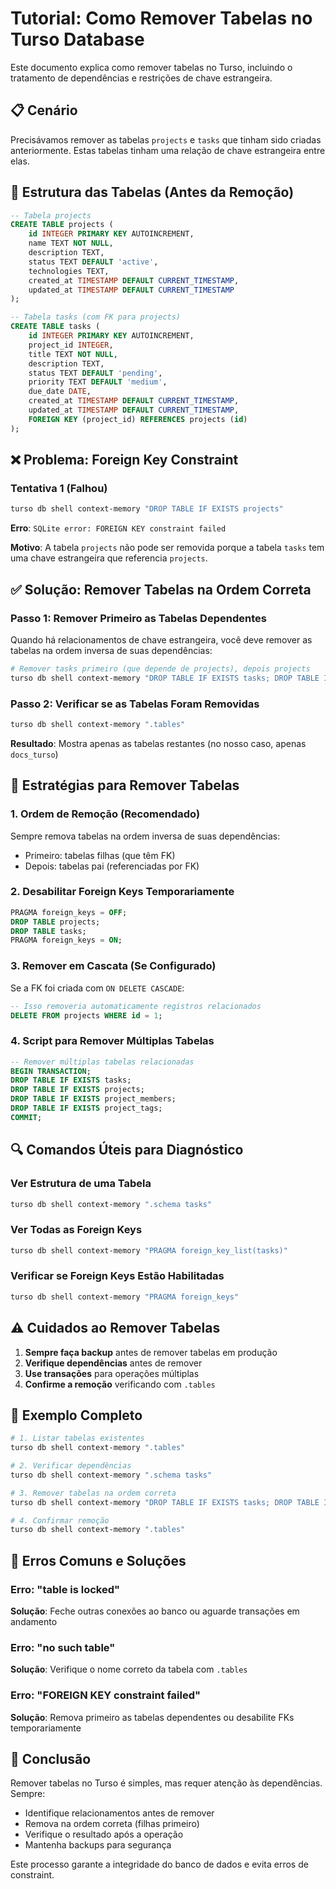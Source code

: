 # Tutorial: Como Remover Tabelas no Turso Database

Este documento explica como remover tabelas no Turso, incluindo o tratamento de dependências e restrições de chave estrangeira.

## 📋 Cenário

Precisávamos remover as tabelas `projects` e `tasks` que tinham sido criadas anteriormente. Estas tabelas tinham uma relação de chave estrangeira entre elas.

## 🔗 Estrutura das Tabelas (Antes da Remoção)

```sql
-- Tabela projects
CREATE TABLE projects (
    id INTEGER PRIMARY KEY AUTOINCREMENT,
    name TEXT NOT NULL,
    description TEXT,
    status TEXT DEFAULT 'active',
    technologies TEXT,
    created_at TIMESTAMP DEFAULT CURRENT_TIMESTAMP,
    updated_at TIMESTAMP DEFAULT CURRENT_TIMESTAMP
);

-- Tabela tasks (com FK para projects)
CREATE TABLE tasks (
    id INTEGER PRIMARY KEY AUTOINCREMENT,
    project_id INTEGER,
    title TEXT NOT NULL,
    description TEXT,
    status TEXT DEFAULT 'pending',
    priority TEXT DEFAULT 'medium',
    due_date DATE,
    created_at TIMESTAMP DEFAULT CURRENT_TIMESTAMP,
    updated_at TIMESTAMP DEFAULT CURRENT_TIMESTAMP,
    FOREIGN KEY (project_id) REFERENCES projects (id)
);
```

## ❌ Problema: Foreign Key Constraint

### Tentativa 1 (Falhou)
```bash
turso db shell context-memory "DROP TABLE IF EXISTS projects"
```

**Erro**: `SQLite error: FOREIGN KEY constraint failed`

**Motivo**: A tabela `projects` não pode ser removida porque a tabela `tasks` tem uma chave estrangeira que referencia `projects`.

## ✅ Solução: Remover Tabelas na Ordem Correta

### Passo 1: Remover Primeiro as Tabelas Dependentes

Quando há relacionamentos de chave estrangeira, você deve remover as tabelas na ordem inversa de suas dependências:

```bash
# Remover tasks primeiro (que depende de projects), depois projects
turso db shell context-memory "DROP TABLE IF EXISTS tasks; DROP TABLE IF EXISTS projects;"
```

### Passo 2: Verificar se as Tabelas Foram Removidas

```bash
turso db shell context-memory ".tables"
```

**Resultado**: Mostra apenas as tabelas restantes (no nosso caso, apenas `docs_turso`)

## 🎯 Estratégias para Remover Tabelas

### 1. **Ordem de Remoção (Recomendado)**
Sempre remova tabelas na ordem inversa de suas dependências:
- Primeiro: tabelas filhas (que têm FK)
- Depois: tabelas pai (referenciadas por FK)

### 2. **Desabilitar Foreign Keys Temporariamente**
```sql
PRAGMA foreign_keys = OFF;
DROP TABLE projects;
DROP TABLE tasks;
PRAGMA foreign_keys = ON;
```

### 3. **Remover em Cascata (Se Configurado)**
Se a FK foi criada com `ON DELETE CASCADE`:
```sql
-- Isso removeria automaticamente registros relacionados
DELETE FROM projects WHERE id = 1;
```

### 4. **Script para Remover Múltiplas Tabelas**
```sql
-- Remover múltiplas tabelas relacionadas
BEGIN TRANSACTION;
DROP TABLE IF EXISTS tasks;
DROP TABLE IF EXISTS projects;
DROP TABLE IF EXISTS project_members;
DROP TABLE IF EXISTS project_tags;
COMMIT;
```

## 🔍 Comandos Úteis para Diagnóstico

### Ver Estrutura de uma Tabela
```bash
turso db shell context-memory ".schema tasks"
```

### Ver Todas as Foreign Keys
```bash
turso db shell context-memory "PRAGMA foreign_key_list(tasks)"
```

### Verificar se Foreign Keys Estão Habilitadas
```bash
turso db shell context-memory "PRAGMA foreign_keys"
```

## ⚠️ Cuidados ao Remover Tabelas

1. **Sempre faça backup** antes de remover tabelas em produção
2. **Verifique dependências** antes de remover
3. **Use transações** para operações múltiplas
4. **Confirme a remoção** verificando com `.tables`

## 📝 Exemplo Completo

```bash
# 1. Listar tabelas existentes
turso db shell context-memory ".tables"

# 2. Verificar dependências
turso db shell context-memory ".schema tasks"

# 3. Remover tabelas na ordem correta
turso db shell context-memory "DROP TABLE IF EXISTS tasks; DROP TABLE IF EXISTS projects;"

# 4. Confirmar remoção
turso db shell context-memory ".tables"
```

## 🚨 Erros Comuns e Soluções

### Erro: "table is locked"
**Solução**: Feche outras conexões ao banco ou aguarde transações em andamento

### Erro: "no such table"
**Solução**: Verifique o nome correto da tabela com `.tables`

### Erro: "FOREIGN KEY constraint failed"
**Solução**: Remova primeiro as tabelas dependentes ou desabilite FKs temporariamente

## 🎉 Conclusão

Remover tabelas no Turso é simples, mas requer atenção às dependências. Sempre:
- Identifique relacionamentos antes de remover
- Remova na ordem correta (filhas primeiro)
- Verifique o resultado após a operação
- Mantenha backups para segurança

Este processo garante a integridade do banco de dados e evita erros de constraint.